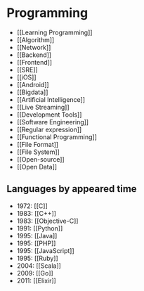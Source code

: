 # Programming


- [[Learning Programming]]
- [[Algorithm]]
- [[Network]]
- [[Backend]]
- [[Frontend]]
- [[SRE]]
- [[iOS]]
- [[Android]]
- [[Bigdata]]
- [[Artificial Intelligence]]
- [[Live Streaming]]
- [[Development Tools]]
- [[Software Engineering]]
- [[Regular expression]]
- [[Functional Programming]]
- [[File Format]]
- [[File System]]
- [[Open-source]]
- [[Open Data]]


## Languages by appeared time

- 1972: [[C]]
- 1983: [[C++]]
- 1983: [[Objective-C]]
- 1991: [[Python]]
- 1995: [[Java]]
- 1995: [[PHP]]
- 1995: [[JavaScript]]
- 1995: [[Ruby]]
- 2004: [[Scala]]
- 2009: [[Go]]
- 2011: [[Elixir]]
